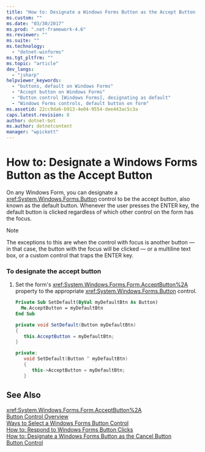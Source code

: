 ```yaml
---
title: "How to: Designate a Windows Forms Button as the Accept Button | Microsoft Docs"
ms.custom: ""
ms.date: "03/30/2017"
ms.prod: ".net-framework-4.6"
ms.reviewer: ""
ms.suite: ""
ms.technology: 
  - "dotnet-winforms"
ms.tgt_pltfrm: ""
ms.topic: "article"
dev_langs: 
  - "jsharp"
helpviewer_keywords: 
  - "buttons, default on Windows Forms"
  - "Accept button on Windows Forms"
  - "Button control [Windows Forms], designating as default"
  - "Windows Forms controls, default button on form"
ms.assetid: 22cc9da6-b913-4e04-9554-dee443ac5c3a
caps.latest.revision: 8
author: dotnet-bot
ms.author: dotnetcontent
manager: "wpickett"
---
```

# How to: Designate a Windows Forms Button as the Accept Button
On any Windows Form, you can designate a <xref:System.Windows.Forms.Button> control to be the accept button, also known as the default button. Whenever the user presses the ENTER key, the default button is clicked regardless of which other control on the form has the focus.  
  
> [!NOTE]
>  The exceptions to this are when the control with focus is another button — in that case, the button with the focus will be clicked — or a multiline text box, or a custom control that traps the ENTER key.  
  
### To designate the accept button  
  
1.  Set the form's <xref:System.Windows.Forms.Form.AcceptButton%2A> property to the appropriate <xref:System.Windows.Forms.Button> control.  
  
    ```vb  
    Private Sub SetDefault(ByVal myDefaultBtn As Button)  
      Me.AcceptButton = myDefaultBtn   
    End Sub  
    ```  
  
    ```csharp  
    private void SetDefault(Button myDefaultBtn)  
    {  
       this.AcceptButton = myDefaultBtn;  
    }  
    ```  
  
    ```cpp  
    private:  
       void SetDefault(Button ^ myDefaultBtn)  
       {  
          this->AcceptButton = myDefaultBtn;  
       }  
    ```  
  
## See Also  
 <xref:System.Windows.Forms.Form.AcceptButton%2A>   
 [Button Control Overview](../../../../docs/framework/winforms/controls/button-control-overview-windows-forms.md)   
 [Ways to Select a Windows Forms Button Control](../../../../docs/framework/winforms/controls/ways-to-select-a-windows-forms-button-control.md)   
 [How to: Respond to Windows Forms Button Clicks](../../../../docs/framework/winforms/controls/how-to-respond-to-windows-forms-button-clicks.md)   
 [How to: Designate a Windows Forms Button as the Cancel Button](../../../../docs/framework/winforms/controls/how-to-designate-a-windows-forms-button-as-the-cancel-button.md)   
 [Button Control](../../../../docs/framework/winforms/controls/button-control-windows-forms.md)